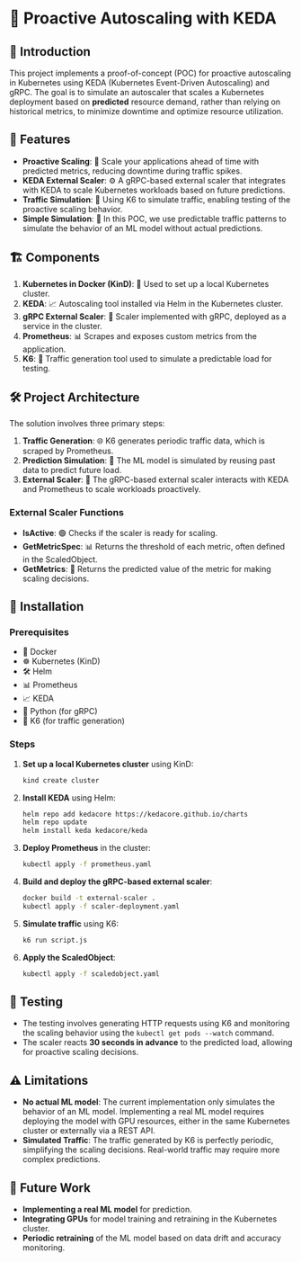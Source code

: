 # 🚀 Proactive Autoscaling with KEDA

## 📝 Introduction

This project implements a proof-of-concept (POC) for proactive autoscaling in Kubernetes using KEDA (Kubernetes Event-Driven Autoscaling) and gRPC. The goal is to simulate an autoscaler that scales a Kubernetes deployment based on **predicted** resource demand, rather than relying on historical metrics, to minimize downtime and optimize resource utilization.

## 🌟 Features

- **Proactive Scaling**: 🚀 Scale your applications ahead of time with predicted metrics, reducing downtime during traffic spikes.
- **KEDA External Scaler**: ⚙️ A gRPC-based external scaler that integrates with KEDA to scale Kubernetes workloads based on future predictions.
- **Traffic Simulation**: 🚦 Using K6 to simulate traffic, enabling testing of the proactive scaling behavior.
- **Simple Simulation**: 🧪 In this POC, we use predictable traffic patterns to simulate the behavior of an ML model without actual predictions.

## 🏗️ Components

1. **Kubernetes in Docker (KinD)**: 🐳 Used to set up a local Kubernetes cluster.
2. **KEDA**: 📈 Autoscaling tool installed via Helm in the Kubernetes cluster.
3. **gRPC External Scaler**: 🔗 Scaler implemented with gRPC, deployed as a service in the cluster.
4. **Prometheus**: 📊 Scrapes and exposes custom metrics from the application.
5. **K6**: 🧪 Traffic generation tool used to simulate a predictable load for testing.

## 🛠️ Project Architecture

The solution involves three primary steps:

1. **Traffic Generation**: 🌐 K6 generates periodic traffic data, which is scraped by Prometheus.
2. **Prediction Simulation**: 🔮 The ML model is simulated by reusing past data to predict future load.
3. **External Scaler**: 🔗 The gRPC-based external scaler interacts with KEDA and Prometheus to scale workloads proactively.

### External Scaler Functions

- **IsActive**: 🟢 Checks if the scaler is ready for scaling.
- **GetMetricSpec**: 📊 Returns the threshold of each metric, often defined in the ScaledObject.
- **GetMetrics**: 🔮 Returns the predicted value of the metric for making scaling decisions.

## 🚀 Installation

### Prerequisites

- 🐳 Docker
- ☸️ Kubernetes (KinD)
- 🛠️ Helm
- 📊 Prometheus
- 📈 KEDA
- 🐍 Python (for gRPC)
- 🧪 K6 (for traffic generation)

### Steps

1. **Set up a local Kubernetes cluster** using KinD:
    ```bash
    kind create cluster
    ```

2. **Install KEDA** using Helm:
    ```bash
    helm repo add kedacore https://kedacore.github.io/charts
    helm repo update
    helm install keda kedacore/keda
    ```

3. **Deploy Prometheus** in the cluster:
    ```bash
    kubectl apply -f prometheus.yaml
    ```

4. **Build and deploy the gRPC-based external scaler**:
    ```bash
    docker build -t external-scaler .
    kubectl apply -f scaler-deployment.yaml
    ```

5. **Simulate traffic** using K6:
    ```bash
    k6 run script.js
    ```

6. **Apply the ScaledObject**:
    ```bash
    kubectl apply -f scaledobject.yaml
    ```

## 🧪 Testing

- The testing involves generating HTTP requests using K6 and monitoring the scaling behavior using the `kubectl get pods --watch` command.
- The scaler reacts **30 seconds in advance** to the predicted load, allowing for proactive scaling decisions.

## ⚠️ Limitations

- **No actual ML model**: The current implementation only simulates the behavior of an ML model. Implementing a real ML model requires deploying the model with GPU resources, either in the same Kubernetes cluster or externally via a REST API.
- **Simulated Traffic**: The traffic generated by K6 is perfectly periodic, simplifying the scaling decisions. Real-world traffic may require more complex predictions.

## 🌱 Future Work

- **Implementing a real ML model** for prediction.
- **Integrating GPUs** for model training and retraining in the Kubernetes cluster.
- **Periodic retraining** of the ML model based on data drift and accuracy monitoring.
